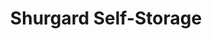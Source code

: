 ---
title: "Shurgard Self-Storage"
url: /berlin/shurgard-self-storage-stralauer-allee/
shop: Mieten
---